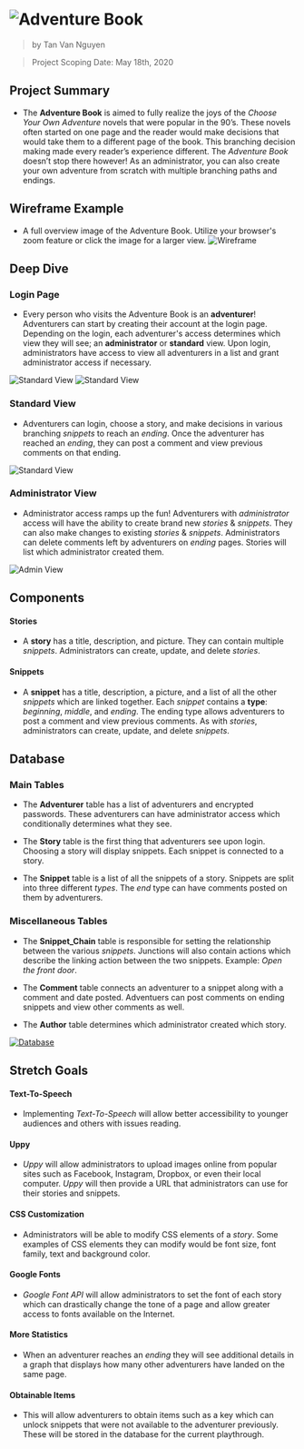 # ![Adventure Book](Wireframe/LOGO.png)

>by Tan Van Nguyen

>Project Scoping Date: May 18th, 2020

## Project Summary
- The **Adventure Book** is aimed to fully realize the joys of the *Choose Your Own Adventure* novels that were popular in the 90’s.  These novels often started on one page and the reader would make decisions that would take them to a different page of the book.  This branching decision making made every reader’s experience different.  The *Adventure Book* doesn’t stop there however!  As an administrator, you can also create your own adventure from scratch with multiple branching paths and endings.

## Wireframe Example
- A full overview image of the Adventure Book.  Utilize your browser's zoom feature or click the image for a larger view.
![Wireframe](Wireframe/WIREFRAME.png)

## Deep Dive

### Login Page
- Every person who visits the Adventure Book is an **adventurer**!  Adventurers can start by creating their account at the login page.  Depending on the login, each adventurer's access determines which view they will see; an **administrator** or **standard** view.  Upon login, administrators have access to view all adventurers in a list and grant administrator access if necessary.

![Standard View](Wireframe/LOGIN.png)
![Standard View](Wireframe/NEW_USER.png)

### Standard View
- Adventurers can login, choose a story, and make decisions in various branching *snippets* to reach an *ending*.  Once the adventurer has reached an *ending*, they can post a comment and view previous comments on that ending.

![Standard View](Wireframe/USER.png)

### Administrator View
- Administrator access ramps up the fun!  Adventurers with *administrator* access will have the ability to create brand new *stories* & *snippets*.  They can also make changes to existing *stories* & *snippets*.  Administrators can delete comments left by adventurers on *ending* pages.  Stories will list which administrator created them.

![Admin View](Wireframe/ADMIN.png)

## Components

#### Stories 
- A **story** has a title, description, and picture.  They can contain multiple *snippets*.  Administrators can create, update, and delete *stories*.

#### Snippets
- A **snippet** has a title, description, a picture, and a list of all the other *snippets* which are linked together.  Each *snippet* contains a **type**: *beginning*, *middle*, and *ending*.  The ending type allows adventurers to post a comment and view previous comments.  As with *stories*, administrators can create, update, and delete *snippets*.

## Database

### Main Tables

- The **Adventurer** table has a list of adventurers and encrypted passwords.  These adventurers can have administrator access which conditionally determines what they see.

- The **Story** table is the first thing that adventurers see upon login.  Choosing a story will display snippets.  Each snippet is connected to a story.

- The **Snippet** table is a list of all the snippets of a story.  Snippets are split into three different *types*.  The *end* type can have comments posted on them by adventurers.

### Miscellaneous Tables

- The **Snippet_Chain** table is responsible for setting the relationship between the various *snippets*.  Junctions will also contain actions which describe the linking action between the two snippets.  Example: *Open the front door*.

- The **Comment** table connects an adventurer to a snippet along with a comment and date posted.  Adventuers can post comments on ending snippets and view other comments as well.

- The **Author** table determines which administrator created which story.

[![Database](Wireframe/ERD.png)](https://dbdesigner.page.link/TXqVPfzEwVwzTyp66)

## Stretch Goals

#### Text-To-Speech
- Implementing *Text-To-Speech* will allow better accessibility to younger audiences and others with issues reading.

#### Uppy
- *Uppy* will allow administrators to upload images online from popular sites such as Facebook, Instagram, Dropbox, or even their local computer.  *Uppy* will then provide a URL that administrators can use for their stories and snippets.

#### CSS Customization
- Administrators will be able to modify CSS elements of a *story*.  Some examples of CSS elements they can modify would be font size, font family, text and background color.

#### Google Fonts
- *Google Font API* will allow administrators to set the font of each story which can drastically change the tone of a page and allow greater access to fonts available on the Internet.

#### More Statistics
- When an adventurer reaches an *ending* they will see additional details in a graph that displays how many other adventurers have landed on the same page. 

#### Obtainable Items
 - This will allow adventurers to obtain items such as a key which can unlock snippets that were not available to the adventurer previously.  These will be stored in the database for the current playthrough.